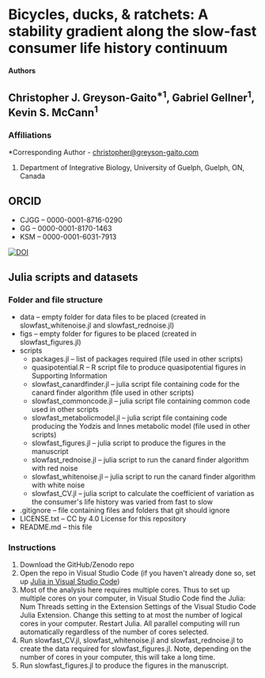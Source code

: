Bicycles, ducks, & ratchets: A stability gradient along the slow-fast consumer life history continuum
=========

#### Authors
Christopher J. Greyson-Gaito<sup>*1</sup>, Gabriel Gellner<sup>1</sup>, Kevin S. McCann<sup>1</sup>
----------

### Affiliations
*Corresponding Author - christopher@greyson-gaito.com

1. Department of Integrative Biology, University of Guelph, Guelph, ON, Canada

## ORCID
* CJGG &ndash; 0000-0001-8716-0290
* GG &ndash; 0000-0001-8170-1463
* KSM &ndash; 0000-0001-6031-7913

[![DOI](https://zenodo.org/badge/DOI/10.5281/zenodo.5796525.svg)](https://doi.org/10.5281/zenodo.5796525)

## Julia scripts and datasets

### Folder and file structure
* data &ndash; empty folder for data files to be placed (created in slowfast_whitenoise.jl and slowfast_rednoise.jl)
* figs &ndash; empty folder for figures to be placed (created in slowfast_figures.jl)
* scripts
    * packages.jl &ndash; list of packages required (file used in other scripts)
    * quasipotential.R &ndash; R script file to produce quasipotential figures in Supporting Information
    * slowfast_canardfinder.jl &ndash; julia script file containing code for the canard finder algorithm (file used in other scripts)
    * slowfast_commoncode.jl &ndash; julia script file containing common code used in other scripts
    * slowfast_metabolicmodel.jl &ndash; julia script file containing code producing the Yodzis and Innes metabolic model (file used in other scripts)
    * slowfast_figures.jl &ndash; julia script to produce the figures in the manuscript
    * slowfast_rednoise.jl &ndash; julia script to run the canard finder algorithm with red noise
    * slowfast_whitenoise.jl &ndash; julia script to run the canard finder algorithm with white noise
    * slowfast_CV.jl &ndash; julia script to calculate the coefficient of variation as the consumer's life history was varied from fast to slow
* .gitignore &ndash; file containing files and folders that git should ignore
* LICENSE.txt &ndash; CC by 4.0 License for this repository
* README.md &ndash; this file

### Instructions

1. Download the GitHub/Zenodo repo
2. Open the repo in Visual Studio Code (if you haven't already done so, set up [Julia in Visual Studio Code](https://www.julia-vscode.org/))
3. Most of the analysis here requires multiple cores. Thus to set up multiple cores on your computer, in Visual Studio Code find the Julia: Num Threads setting in the Extension Settings of the Visual Studio Code Julia Extension. Change this setting to at most the number of logical cores in your computer. Restart Julia. All parallel computing will run automatically regardless of the number of cores selected.
4. Run slowfast_CV.jl, slowfast_whitenoise.jl and slowfast_rednoise.jl to create the data required for slowfast_figures.jl. Note, depending on the number of cores in your computer, this will take a long time.
5. Run slowfast_figures.jl to produce the figures in the manuscript.
